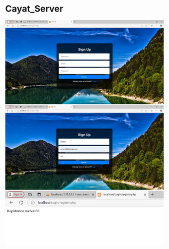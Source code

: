 # Cayat_Server
![image alt](https://github.com/BSIT-Web-Programming-2024/Cayat_Server/blob/8ede68bd978dd058eb349c5d13052150841addb6/Screenshot%201.png)
![image alt](https://github.com/BSIT-Web-Programming-2024/Cayat_Server/blob/3534032ddba306e5c31625791e8eebe04d2f279d/Screenshot%202.png)
![image alt](https://github.com/BSIT-Web-Programming-2024/Cayat_Server/blob/0dc9e1469669a3ceafc704214f3795fe9f102961/Screenshot%203.png)
